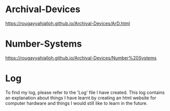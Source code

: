 # Archival-Devices
https://rougayyahjalloh.github.io/Archival-Devices/ArD.html
# Number-Systems
https://rougayyahjalloh.github.io/Archival-Devices/Number%20Systems

# Log
To find my log, please refer to the 'Log' file I have created. This log contains an explanation about things I have learnt by creating an html website for computer hardware and things I would still like to learn in the future.  
